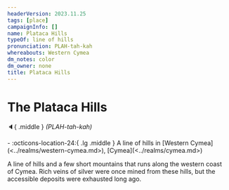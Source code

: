 ```yaml
---
headerVersion: 2023.11.25
tags: [place]
campaignInfo: []
name: Plataca Hills
typeOf: line of hills
pronunciation: PLAH-tah-kah
whereabouts: Western Cymea
dm_notes: color
dm_owner: none
title: Plataca Hills
---
```

# The Plataca Hills
:speaker:{ .middle } *(PLAH-tah-kah)*  
<div class="grid cards ext-narrow-margin ext-one-column" markdown>
-    :octicons-location-24:{ .lg .middle } A line of hills in [Western Cymea](<../realms/western-cymea.md>), [Cymea](<../realms/cymea.md>)  
</div>


A line of hills and a few short mountains that runs along the western coast of Cymea. Rich veins of silver were once mined from these hills, but the accessible deposits were exhausted long ago.